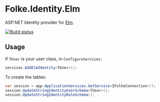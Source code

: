 # Folke.Identity.Elm
ASP.NET Identity provider for [Elm](https://github.com/folkelib/Folke.Elm).

[![Build status](https://ci.appveyor.com/api/projects/status/55p13jsseuln3bj4?svg=true)](https://ci.appveyor.com/project/acastaner/folke-identity-elm)

## Usage

If `TUser` is your user class, in `ConfigureServices`:

```cs
services.AddElmIdentity<TUser>();
```

To create the tables:

```cs
var session = app.ApplicationServices.GetService<IFolkeConnection>();
session.UpdateStringIdentityUserSchema<TUser>();
session.UpdateStringIdentityRoleSchema();
```
